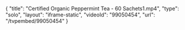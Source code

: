 {
    "title": "Certified Organic Peppermint Tea - 60 Sachets1.mp4",
    "type": "solo",
    "layout": "iframe-static",
    "videoId": "99050454",
    "url": "\/tvpembed\/99050454"
}